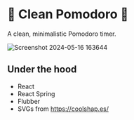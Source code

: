 # 🍅 Clean Pomodoro 🍅
A clean, minimalistic Pomodoro timer.

![Screenshot 2024-05-16 163644](https://github.com/snippetkid/clean-pomodoro/assets/16718733/5eb143ff-f9df-4bc1-aee0-5ab8cb85ce49)



## Under the hood
- React
- React Spring
- Flubber
- SVGs from https://coolshap.es/
